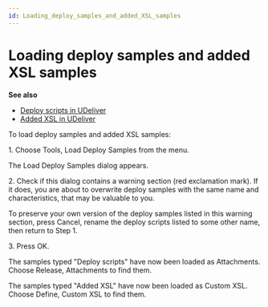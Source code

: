 ```yaml
---
id: Loading_deploy_samples_and_added_XSL_samples
---
```


# Loading deploy samples and added XSL samples

**See also**

- [Deploy scripts in UDeliver](/Continuous_delivery/USoft_Delivery_Manager_by_concept/Deploy_scripts_in_UDeliver.md)
- [Added XSL in UDeliver](/Continuous_delivery/USoft_Delivery_Manager_by_concept/Added_XSL_in_UDeliver.md)

To load deploy samples and added XSL samples:

1. Choose Tools, Load Deploy Samples from the menu.

The Load Deploy Samples dialog appears.

2. Check if this dialog contains a warning section (red exclamation mark). If it does, you are about to overwrite deploy samples with the same name and characteristics, that may be valuable to you.

To preserve your own version of the deploy samples listed in this warning section, press Cancel, rename the deploy scripts listed to some other name, then return to Step 1.

3. Press OK.

The samples typed "Deploy scripts" have now been loaded as Attachments. Choose Release, Attachments to find them.

The samples typed "Added XSL" have now been loaded as Custom XSL. Choose Define, Custom XSL to find them.

 